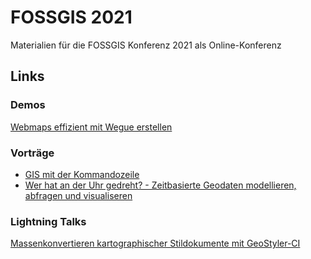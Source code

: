 # FOSSGIS 2021

Materialien für die FOSSGIS Konferenz 2021 als Online-Konferenz

## Links

### Demos

[Webmaps effizient mit Wegue erstellen](https://meggsimum.github.io/fossgis2021/wegue-demo)

### Vorträge

- [GIS mit der Kommandozeile
](https://meggsimum.github.io/fossgis2021/gis-kommandozeile)
- [Wer hat an der Uhr gedreht? - Zeitbasierte Geodaten modellieren, abfragen und visualiseren
](https://meggsimum.github.io/fossgis2021/zeitbasierte-geodaten)


### Lightning Talks

[Massenkonvertieren kartographischer Stildokumente mit GeoStyler-CI](https://meggsimum.github.io/fossgis2021/geostyler-cli-lt/)

